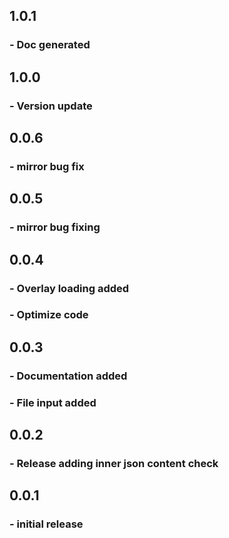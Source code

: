 ## 1.0.1

### - Doc generated

## 1.0.0

### - Version update

## 0.0.6

### - mirror bug fix

## 0.0.5

### - mirror bug fixing

## 0.0.4

### - Overlay loading added

### - Optimize code

## 0.0.3

### - Documentation added

### - File input added

## 0.0.2

### - Release adding inner json content check

## 0.0.1

### - initial release
